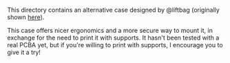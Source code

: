 This directory contains an alternative case designed by @liftbag (originally
shown
[here](https://github.com/X1Plus/X1Plus/discussions/445#discussioncomment-12460478)). 

This case offers nicer ergonomics and a more secure way to mount it, in
exchange for the need to print it with supports.  It hasn't been tested with
a real PCBA yet, but if you're willing to print with supports, I encourage
you to give it a try!

